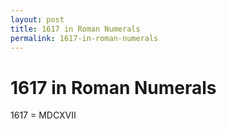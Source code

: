 ```yaml
---
layout: post
title: 1617 in Roman Numerals
permalink: 1617-in-roman-numerals
---
```


# 1617 in Roman Numerals

1617 = MDCXVII
